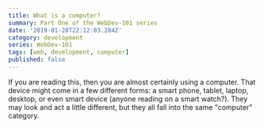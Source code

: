 ```yaml
---
title: What is a computer?
summary: Part One of the WebDev-101 series
date: '2019-01-28T22:12:03.284Z'
category: development
series: WebDev-101
tags: [web, development, computer]
published: false
---
```


If you are reading this, then you are almost certainly using a computer. That device might come in a few different forms: a smart phone, tablet, laptop, desktop, or even smart device (anyone reading on a smart watch?). They may look and act a little different, but they all fall into the same "computer" category.

